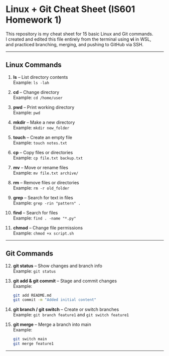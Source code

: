 # Linux + Git Cheat Sheet (IS601 Homework 1)

This repository is my cheat sheet for 15 basic Linux and Git commands.  
I created and edited this file entirely from the terminal using **vi** in WSL,  
and practiced branching, merging, and pushing to GitHub via SSH.

---

## Linux Commands

1. **ls** – List directory contents  
   Example: `ls -lah`

2. **cd** – Change directory  
   Example: `cd /home/user`

3. **pwd** – Print working directory  
   Example: `pwd`

4. **mkdir** – Make a new directory  
   Example: `mkdir new_folder`

5. **touch** – Create an empty file  
   Example: `touch notes.txt`

6. **cp** – Copy files or directories  
   Example: `cp file.txt backup.txt`

7. **mv** – Move or rename files  
   Example: `mv file.txt archive/`

8. **rm** – Remove files or directories  
   Example: `rm -r old_folder`

9. **grep** – Search for text in files  
   Example: `grep -rin "pattern" .`

10. **find** – Search for files  
    Example: `find . -name "*.py"`

11. **chmod** – Change file permissions  
    Example: `chmod +x script.sh`

---

## Git Commands

12. **git status** – Show changes and branch info  
    Example: `git status`

13. **git add & git commit** – Stage and commit changes  
    Example:  
    ```bash
    git add README.md
    git commit -m "Added initial content"
    ```

14. **git branch / git switch** – Create or switch branches  
    Example: `git branch feature1` and `git switch feature1`

15. **git merge** – Merge a branch into main  
    Example:  
    ```bash
    git switch main
    git merge feature1
    ```

---




